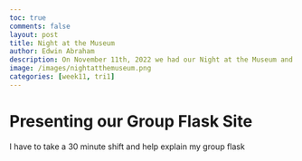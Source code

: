 ```yaml
---
toc: true
comments: false
layout: post
title: Night at the Museum
author: Edwin Abraham
description: On November 11th, 2022 we had our Night at the Museum and this is the blog post about how it went and what I saw
image: /images/nightatthemuseum.png
categories: [week11, tri1]
---
```


# Presenting our Group Flask Site
I have to take a 30 minute shift and help explain my group flask